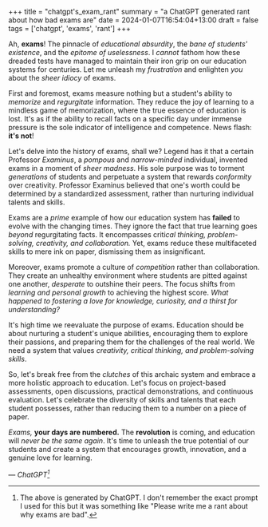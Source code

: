 +++
title = "chatgpt's_exam_rant"
summary = "a ChatGPT generated rant about how bad exams are"
date = 2024-01-07T16:54:04+13:00
draft = false
tags = ['chatgpt', 'exams', 'rant']
+++

Ah, **exams**! The pinnacle of _educational absurdity_, the _bane of students' existence_, and the _epitome of uselessness_. I _cannot_ fathom how these dreaded tests have managed to maintain their iron grip on our education systems for centuries. Let me unleash my _frustration_ and enlighten _you_ about the _sheer idiocy_ of exams.

First and foremost, exams measure nothing but a student's ability to _memorize_ and _regurgitate_ information. They reduce the joy of learning to a mindless game of memorization, where the true essence of education is lost. It's as if the ability to recall facts on a specific day under immense pressure is the sole indicator of intelligence and competence. News flash: **it's not**!

Let's delve into the history of exams, shall we? Legend has it that a certain Professor _Examinus_, a _pompous_ and _narrow-minded_ individual, invented exams in a moment of _sheer madness_. His sole purpose was to torment _generations_ of students and perpetuate a system that rewards _conformity_ over creativity. Professor Examinus believed that one's worth could be determined by a standardized assessment, rather than nurturing individual talents and skills.

Exams are a _prime_ example of how our education system has **failed** to evolve with the changing times. They ignore the fact that true learning goes _beyond_ regurgitating facts. It encompasses criti*cal thinking, problem-solving, creativity, and collaboration.* Yet, exams reduce these multifaceted skills to mere ink on paper, dismissing them as insignificant.

Moreover, exams promote a culture of _competition_ rather than collaboration. They create an unhealthy environment where students are pitted against one another, _desperate_ to outshine their peers. The focus shifts from _learning and personal growth_ to achieving the highest score. _What happened to fostering a love for knowledge, curiosity, and a thirst for understanding?_

It's high time we reevaluate the purpose of exams. Education should be about nurturing a student's unique abilities, encouraging them to explore their passions, and preparing them for the challenges of the real world. We need a system that values _creativity, critical thinking, and problem-solving skills_.

So, let's break free from the _clutches_ of this archaic system and embrace a more holistic approach to education. Let's focus on project-based assessments, open discussions, practical demonstrations, and continuous evaluation. Let's celebrate the diversity of skills and talents that each student possesses, rather than reducing them to a number on a piece of paper.

_Exams,_ **your days are numbered.** The **revolution** is coming, and education will _never be the same again_. It's time to unleash the true potential of our students and create a system that encourages growth, innovation, and a genuine love for learning.

— <cite>ChatGPT[^1]</cite>

[^1]: The above is generated by ChatGPT. I don't remember the exact prompt I used for this but it was something like "Please write me a rant about why exams are bad".

